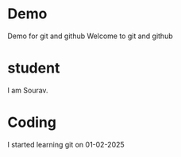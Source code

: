 # Demo
Demo for git and github
Welcome to git and github

# student
I am Sourav.

# Coding
I started learning git on 01-02-2025
